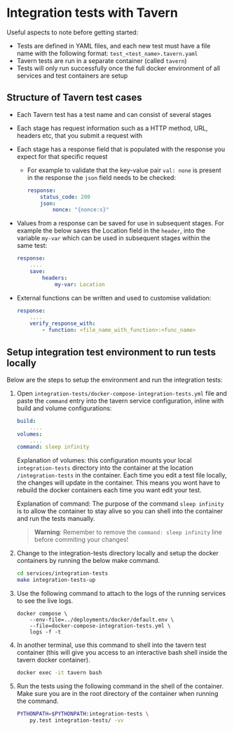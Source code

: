 # Integration tests with Tavern

Useful aspects to note before getting started:

- Tests are defined in YAML files, and each new test must have a file name with
  the following format: `test_<test_name>.tavern.yaml`
- Tavern tests are run in a separate container (called `tavern`)
- Tests will only run successfully once the full docker environment of all
  services and test containers are setup

## Structure of Tavern test cases

- Each Tavern test has a test name and can consist of several stages
- Each stage has request information such as a HTTP method, URL, headers etc,
  that you submit a request with
- Each stage has a response field that is populated with the response you
  expect for that specific request

    - For example to validate that the key-value pair `val: none` is present in
      the response the `json` field needs to be checked:

        ```yaml
        response:
            status_code: 200
            json:
                nonce: "{nonce:s}"
        ```

- Values from a response can be saved for use in subsequent stages. For example
  the below saves the Location field in the `header`, into the variable
  `my-var` which can be used in subsequent stages within the same test:

    ```yaml
    response:
        ....
        save:
            headers:
                my-var: Location
    ```

- External functions can be written and used to customise validation:

    ```yaml
    response:
        ....
        verify_response_with:
            - function: <file_name_with_function>:<func_name>
    ```

## Setup integration test environment to run tests locally
Below are the steps to setup the environment and run the integration tests:

1. Open `integration-tests/docker-compose-integration-tests.yml` file and paste
   the `command` entry into the tavern service configuration, inline with build
   and volume configurations:

    ```yaml
    build:
        ....
    volumes:
        ....
    command: sleep infinity
    ```

    Explanation of volumes: this configuration mounts your local
    `integration-tests` directory into the container at the location
    `/integration-tests` in the container. Each time you edit a test file
    locally, the changes will update in the container. This means you wont have
    to rebuild the docker containers each time you want edit your test.

    Explanation of command: The purpose of the command `sleep infinity` is to
    allow the container to stay alive so you can shell into the container and
    run the tests manually.

    > **Warning**: Remember to remove the `command: sleep infinity` line before
    > commiting your changes!

2. Change to the integration-tests directory locally and setup the docker
   containers by running the below make command.

    ```bash
    cd services/integration-tests
    make integration-tests-up
    ```

3. Use the following command to attach to the logs of the running services to
   see the live logs.

    ```
    docker compose \
        --env-file=../deployments/docker/default.env \
        --file=docker-compose-integration-tests.yml \
        logs -f -t
    ```

4. In another terminal, use this command to shell into the tavern test
   container (this will give you access to an interactive bash shell inside the
   tavern docker container).

    ```bash
    docker exec -it tavern bash
    ```

5. Run the tests using the following command in the shell of the container.
   Make sure you are in the root directory of the container when running the
   command.

    ```bash
    PYTHONPATH=$PYTHONPATH:integration-tests \
        py.test integration-tests/ -vv
    ```


